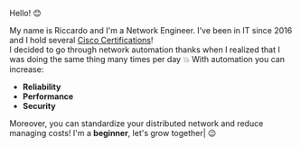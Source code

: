 Hello! :blush:

My name is Riccardo and I'm a Network Engineer. I’ve been in IT since 2016 and I hold several [Cisco Certifications](https://thetechguy.it/certifications/)!     
I decided to go through network automation thanks when I realized that I was doing the same thing many times per day :boom:
With automation you can increase:
- **Reliability**
- **Performance**
- **Security**

Moreover, you can standardize your distributed network and reduce managing costs!
I'm a **beginner**, let's grow together| :wink:
